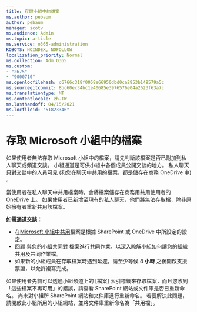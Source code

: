 ```yaml
---
title: 存取小組中的檔案
ms.author: pebaum
author: pebaum
manager: scotv
ms.audience: Admin
ms.topic: article
ms.service: o365-administration
ROBOTS: NOINDEX, NOFOLLOW
localization_priority: Normal
ms.collection: Adm_O365
ms.custom:
- "2675"
- "9000710"
ms.openlocfilehash: c6766c318f0058e66950dbd0ca2953b149579a5c
ms.sourcegitcommit: 8bc60ec34bc1e40685e3976576e04a2623f63a7c
ms.translationtype: MT
ms.contentlocale: zh-TW
ms.lasthandoff: 04/15/2021
ms.locfileid: "51823346"
---
```

# <a name="accessing-files-in-microsoft-teams"></a>存取 Microsoft 小組中的檔案

如果使用者無法存取 Microsoft 小組中的檔案，請先判斷該檔案是否已附加到私人聊天或頻道交談。 小組通道是可供小組中各個成員公開交談的地方。 私人聊天只對交談中的人員可見 (和您在聊天中共用的檔案，都是儲存在商務 OneDrive 中) 。

當使用者在私人聊天中共用檔案時，會將檔案儲存在商務用共用使用者的 OneDrive 上。 如果使用者已新增至現有的私人聊天，他們將無法存取檔，除非原始擁有者重新共用該檔案。    

**如需通道交談：**

- 在[Microsoft 小組中共用](https://docs.microsoft.com/MicrosoftTeams/sharing-files-in-teams)檔案是根據 SharePoint 或 OneDrive 中所設定的設定。 
- 回顧 [與您的小組共同對](https://support.office.com/article/Collaborate-on-files-with-your-Team-9b200289-dbac-4823-85bd-628a5c7bb0ae) 檔案進行共同作業，以深入瞭解小組如何讓您的組織共用及共同作業檔。 
- 如果新的小組成員在存取檔案時遇到延遲，請至少等候 **4 小時** 之後開啟支援票證，以允許複寫完成。 

如果使用者先前可以透過小組頻道上的 [檔案] 索引標籤來存取檔案，而且您收到「這些檔案不再可用」的錯誤，請查看 SharePoint 網站或文件庫是否已重新命名。 尚未對小組所 SharePoint 網站和文件庫進行重新命名。 若要解決此問題，請開啟此小組所用的小組網站，並將文件庫重新命名為「共用檔」。